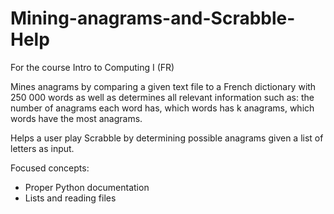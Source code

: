 # Mining-anagrams-and-Scrabble-Help
For the course Intro to Computing I (FR)

Mines anagrams by comparing a given text file to a French dictionary with 250 000 words as well as determines all relevant information such as: the number of anagrams each word has, which words has k anagrams, which words have the most anagrams.

Helps a user play Scrabble by determining possible anagrams given a list of letters as input.

Focused concepts:
- Proper Python documentation
- Lists and reading files
